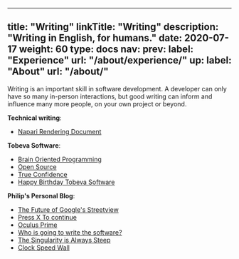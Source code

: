 
---
title: "Writing"
linkTitle: "Writing"
description: "Writing in English, for humans."
date: 2020-07-17
weight: 60
type: docs
nav:
    prev:
        label: "Experience"
        url: "/about/experience/"
    up:
        label: "About"
        url: "/about/"
---

Writing is an important skill in software development. A developer can only
have so many in-person interactions, but good writing can inform and
influence many more people, on your own project or beyond.

**Technical writing**:

* [Napari Rendering Document](https://napari.org/docs/explanations/rendering.html)

**Tobeva Software**:

* [Brain Oriented Programming](/articles/brain-compatible-code/)
* [Open Source](/blog/2020/08/02/open-source/)
* [True Confidence](/blog/2020/04/12/true-confidence/)
* [Happy Birthday Tobeva Software](/blog/2020/04/10/happy-birthday-tobeva-software/)

**Philip's Personal Blog**:

* [The Future of Google's Streetview](https://www.kmeme.com/2010/10/future-of-googles-street-view.html)
* [Press X To continue](https://www.kmeme.com/2015/12/press-x-to-continue.html)
* [Oculus Prime](https://www.kmeme.com/2014/06/oculus-prime.html)
* [Who is going to write the software?](https://www.kmeme.com/2014/03/who-is-going-to-write-software.html)
* [The Singularity is Always Steep](https://www.kmeme.com/2010/07/singularity-is-always-steep.html)
* [Clock Speed Wall](https://www.kmeme.com/2010/09/clock-speed-wall.html)

